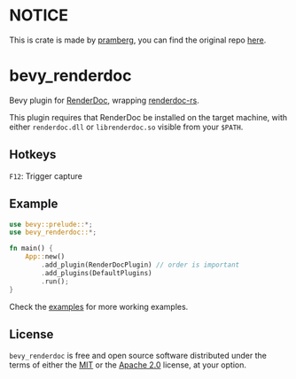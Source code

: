 # NOTICE
This is crate is made by [pramberg], you can find the original repo [here].

[pramberg]: https://github.com/pramberg
[here]: https://github.com/pramberg/bevy_renderdoc/tree/master

# bevy_renderdoc

Bevy plugin for [RenderDoc], wrapping [renderdoc-rs].

[RenderDoc]: https://renderdoc.org/
[renderdoc-rs]: https://github.com/ebkalderon/renderdoc-rs

This plugin requires that RenderDoc be installed on the target machine, with
either `renderdoc.dll` or `librenderdoc.so` visible from your `$PATH`.

## Hotkeys
`F12`: Trigger capture

## Example

```rust
use bevy::prelude::*;
use bevy_renderdoc::*;

fn main() {
    App::new()
        .add_plugin(RenderDocPlugin) // order is important
        .add_plugins(DefaultPlugins)
        .run();
}
```
Check the [examples](/examples) for more working examples.

## License

`bevy_renderdoc` is free and open source software distributed under the terms of
either the [MIT](LICENSE-MIT) or the [Apache 2.0](LICENSE-APACHE) license, at
your option.

